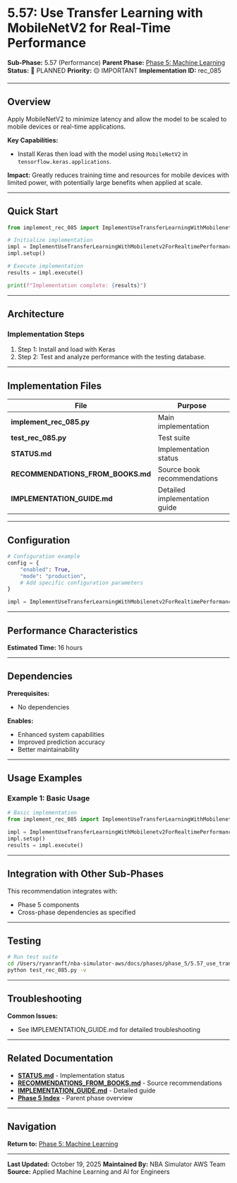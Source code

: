 # 5.57: Use Transfer Learning with MobileNetV2 for Real-Time Performance

**Sub-Phase:** 5.57 (Performance)
**Parent Phase:** [Phase 5: Machine Learning](../PHASE_5_INDEX.md)
**Status:** 🔵 PLANNED
**Priority:** 🟡 IMPORTANT
**Implementation ID:** rec_085

---

## Overview

Apply MobileNetV2 to minimize latency and allow the model to be scaled to mobile devices or real-time applications.

**Key Capabilities:**
- Install Keras then load with the model using `MobileNetV2` in `tensorflow.keras.applications`.

**Impact:**
Greatly reduces training time and resources for mobile devices with limited power, with potentially large benefits when applied at scale.

---

## Quick Start

```python
from implement_rec_085 import ImplementUseTransferLearningWithMobilenetv2ForRealtimePerformance

# Initialize implementation
impl = ImplementUseTransferLearningWithMobilenetv2ForRealtimePerformance()
impl.setup()

# Execute implementation
results = impl.execute()

print(f"Implementation complete: {results}")
```

---

## Architecture

### Implementation Steps

1. Step 1: Install and load with Keras
2. Step 2: Test and analyze performance with the testing database.

---

## Implementation Files

| File | Purpose |
|------|---------|
| **implement_rec_085.py** | Main implementation |
| **test_rec_085.py** | Test suite |
| **STATUS.md** | Implementation status |
| **RECOMMENDATIONS_FROM_BOOKS.md** | Source book recommendations |
| **IMPLEMENTATION_GUIDE.md** | Detailed implementation guide |

---

## Configuration

```python
# Configuration example
config = {
    "enabled": True,
    "mode": "production",
    # Add specific configuration parameters
}

impl = ImplementUseTransferLearningWithMobilenetv2ForRealtimePerformance(config=config)
```

---

## Performance Characteristics

**Estimated Time:** 16 hours

---

## Dependencies

**Prerequisites:**
- No dependencies

**Enables:**
- Enhanced system capabilities
- Improved prediction accuracy
- Better maintainability

---

## Usage Examples

### Example 1: Basic Usage

```python
# Basic implementation
from implement_rec_085 import ImplementUseTransferLearningWithMobilenetv2ForRealtimePerformance

impl = ImplementUseTransferLearningWithMobilenetv2ForRealtimePerformance()
impl.setup()
results = impl.execute()
```

---

## Integration with Other Sub-Phases

This recommendation integrates with:
- Phase 5 components
- Cross-phase dependencies as specified

---

## Testing

```bash
# Run test suite
cd /Users/ryanranft/nba-simulator-aws/docs/phases/phase_5/5.57_use_transfer_learning_with_mobilenetv2_for_real-time_perform
python test_rec_085.py -v
```

---

## Troubleshooting

**Common Issues:**
- See IMPLEMENTATION_GUIDE.md for detailed troubleshooting

---

## Related Documentation

- **[STATUS.md](STATUS.md)** - Implementation status
- **[RECOMMENDATIONS_FROM_BOOKS.md](RECOMMENDATIONS_FROM_BOOKS.md)** - Source recommendations
- **[IMPLEMENTATION_GUIDE.md](IMPLEMENTATION_GUIDE.md)** - Detailed guide
- **[Phase 5 Index](../PHASE_5_INDEX.md)** - Parent phase overview

---

## Navigation

**Return to:** [Phase 5: Machine Learning](../PHASE_5_INDEX.md)

---

**Last Updated:** October 19, 2025
**Maintained By:** NBA Simulator AWS Team
**Source:** Applied Machine Learning and AI for Engineers
